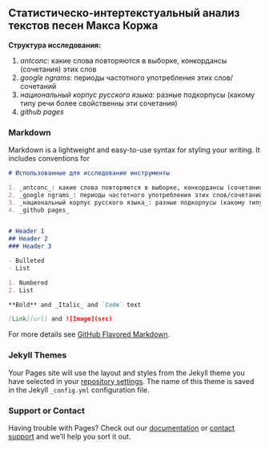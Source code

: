 ## Статистическо-интертекстуальный анализ текстов песен Макса Коржа

**Структура исследования:** 
1. _antconc_: какие слова повторяются в выборке, конкордансы (сочетания) этих слов
2. _google ngrams_: периоды частотного употребления этих слов/сочетаний
3. _национальный корпус русского языка_: разные подкорпусы (какому типу речи более свойственны эти сочетания)
4. _github pages_ 
 

### Markdown

Markdown is a lightweight and easy-to-use syntax for styling your writing. It includes conventions for

```markdown
# Использованные для исследование инструменты

1. _antconc_: какие слова повторяются в выборке, конкордансы (сочетания) этих слов
2. _google ngrams_: периоды частотного употребления этих слов/сочетаний
3. _национальный корпус русского языка_: разные подкорпусы (какому типу речи более свойственны эти сочетания)
4. _github pages_ 


# Header 1
## Header 2
### Header 3

- Bulleted
- List

1. Numbered
2. List

**Bold** and _Italic_ and `Code` text

[Link](url) and ![Image](src)
```

For more details see [GitHub Flavored Markdown](https://guides.github.com/features/mastering-markdown/).

### Jekyll Themes

Your Pages site will use the layout and styles from the Jekyll theme you have selected in your [repository settings](https://github.com/mermdart/project/settings). The name of this theme is saved in the Jekyll `_config.yml` configuration file.

### Support or Contact

Having trouble with Pages? Check out our [documentation](https://help.github.com/categories/github-pages-basics/) or [contact support](https://github.com/contact) and we’ll help you sort it out.
